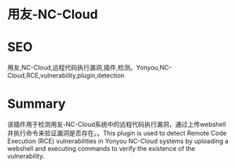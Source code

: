 # 用友-NC-Cloud
# SEO
用友,NC-Cloud,远程代码执行漏洞,插件,检测。Yonyou,NC-Cloud,RCE,vulnerability,plugin,detection
# Summary
该插件用于检测用友-NC-Cloud系统中的远程代码执行漏洞，通过上传webshell并执行命令来验证漏洞是否存在。。This plugin is used to detect Remote Code Execution (RCE) vulnerabilities in Yonyou NC-Cloud systems by uploading a webshell and executing commands to verify the existence of the vulnerability.
